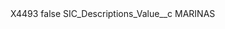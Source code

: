 <?xml version="1.0" encoding="UTF-8"?>
<CustomMetadata xmlns="http://soap.sforce.com/2006/04/metadata" xmlns:xsi="http://www.w3.org/2001/XMLSchema-instance" xmlns:xsd="http://www.w3.org/2001/XMLSchema">
    <label>X4493</label>
    <protected>false</protected>
    <values>
        <field>SIC_Descriptions_Value__c</field>
        <value xsi:type="xsd:string">MARINAS</value>
    </values>
</CustomMetadata>
